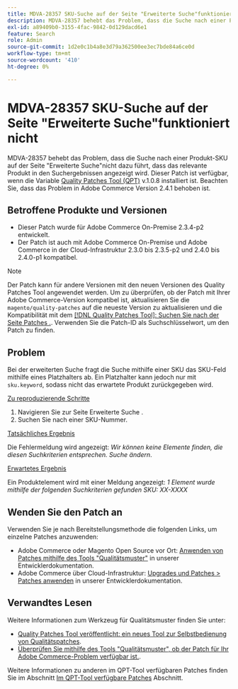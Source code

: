 ```yaml
---
title: MDVA-28357 SKU-Suche auf der Seite "Erweiterte Suche"funktioniert nicht
description: MDVA-28357 behebt das Problem, dass die Suche nach einer Produkt-SKU auf der Seite "Erweiterte Suche"nicht dazu führt, dass das relevante Produkt in den Suchergebnissen angezeigt wird. Dieser Patch ist verfügbar, wenn das [Quality Patches Tool (QPT)](/help/announcements/adobe-commerce-announcements/magento-quality-patches-released-new-tool-to-self-serve-quality-patches.md) v.1.0.8 installiert ist. Beachten Sie, dass das Problem in Adobe Commerce Version 2.4.1 behoben ist.
exl-id: a89409b0-3155-4fac-9842-0d129dacd6e1
feature: Search
role: Admin
source-git-commit: 1d2e0c1b4a8e3d79a362500ee3ec7bde84a6ce0d
workflow-type: tm+mt
source-wordcount: '410'
ht-degree: 0%

---
```


# MDVA-28357 SKU-Suche auf der Seite &quot;Erweiterte Suche&quot;funktioniert nicht

MDVA-28357 behebt das Problem, dass die Suche nach einer Produkt-SKU auf der Seite &quot;Erweiterte Suche&quot;nicht dazu führt, dass das relevante Produkt in den Suchergebnissen angezeigt wird. Dieser Patch ist verfügbar, wenn die Variable [Quality Patches Tool (QPT)](/help/announcements/adobe-commerce-announcements/magento-quality-patches-released-new-tool-to-self-serve-quality-patches.md) v.1.0.8 installiert ist. Beachten Sie, dass das Problem in Adobe Commerce Version 2.4.1 behoben ist.

## Betroffene Produkte und Versionen

* Dieser Patch wurde für Adobe Commerce On-Premise 2.3.4-p2 entwickelt.
* Der Patch ist auch mit Adobe Commerce On-Premise und Adobe Commerce in der Cloud-Infrastruktur 2.3.0 bis 2.3.5-p2 und 2.4.0 bis 2.4.0-p1 kompatibel.

>[!NOTE]
>
>Der Patch kann für andere Versionen mit den neuen Versionen des Quality Patches Tool angewendet werden. Um zu überprüfen, ob der Patch mit Ihrer Adobe Commerce-Version kompatibel ist, aktualisieren Sie die `magento/quality-patches` auf die neueste Version zu aktualisieren und die Kompatibilität mit dem [[!DNL Quality Patches Tool]: Suchen Sie nach der Seite Patches .](https://devdocs.magento.com/quality-patches/tool.html#patch-grid). Verwenden Sie die Patch-ID als Suchschlüsselwort, um den Patch zu finden.

## Problem

Bei der erweiterten Suche fragt die Suche mithilfe einer SKU das SKU-Feld mithilfe eines Platzhalters ab. Ein Platzhalter kann jedoch nur mit `sku.keyword`, sodass nicht das erwartete Produkt zurückgegeben wird.

<u>Zu reproduzierende Schritte</u>

1. Navigieren Sie zur Seite Erweiterte Suche .
1. Suchen Sie nach einer SKU-Nummer.

<u>Tatsächliches Ergebnis</u>

Die Fehlermeldung wird angezeigt: *Wir können keine Elemente finden, die diesen Suchkriterien entsprechen. Suche ändern*.

<u>Erwartetes Ergebnis</u>

Ein Produktelement wird mit einer Meldung angezeigt: *1 Element wurde mithilfe der folgenden Suchkriterien gefunden*  *SKU: XX-XXXX*

## Wenden Sie den Patch an

Verwenden Sie je nach Bereitstellungsmethode die folgenden Links, um einzelne Patches anzuwenden:

* Adobe Commerce oder Magento Open Source vor Ort: [Anwenden von Patches mithilfe des Tools &quot;Qualitätsmuster&quot;](https://devdocs.magento.com/guides/v2.4/comp-mgr/patching/mqp.html) in unserer Entwicklerdokumentation.
* Adobe Commerce über Cloud-Infrastruktur: [Upgrades und Patches > Patches anwenden](https://devdocs.magento.com/cloud/project/project-patch.html) in unserer Entwicklerdokumentation.

## Verwandtes Lesen

Weitere Informationen zum Werkzeug für Qualitätsmuster finden Sie unter:

* [Quality Patches Tool veröffentlicht: ein neues Tool zur Selbstbedienung von Qualitätspatches](/help/announcements/adobe-commerce-announcements/magento-quality-patches-released-new-tool-to-self-serve-quality-patches.md).
* [Überprüfen Sie mithilfe des Tools &quot;Qualitätsmuster&quot;, ob der Patch für Ihr Adobe Commerce-Problem verfügbar ist.](/help/support-tools/patches-available-in-qpt-tool/check-patch-for-magento-issue-with-magento-quality-patches.md).

Weitere Informationen zu anderen im QPT-Tool verfügbaren Patches finden Sie im Abschnitt [Im QPT-Tool verfügbare Patches](https://support.magento.com/hc/en-us/sections/360010506631-Patches-available-in-QPT-tool-) Abschnitt.

